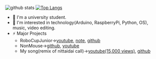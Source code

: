 <!--
### Hi there 👋
- 🔭 I’m currently working on ...
- 🌱 I’m currently learning ...
- 👯 I’m looking to collaborate on ...
- 🤔 I’m looking for help with ...
- 💬 Ask me about ...
- 📫 How to reach me: ...
- 😄 Pronouns: ...
- ⚡ Fun fact: ...
-->

![github stats](https://github-readme-stats.vercel.app/api?username=takeyamayuki)
[![Top Langs](https://github-readme-stats.vercel.app/api/top-langs/?username=takeyamayuki)](https://github.com/anuraghazra/github-readme-stats)  

* 🔭 I'm a university student. 
* 🌱 I'm interested in technology(Arduino, RaspberryPi, Python, OS), music, video editing.  
* ⚡ Major Projects
  * RoboCupJunior→[youtube](https://www.youtube.com/playlist?list=PLkEBRGnKNUILFJv4zKvQkQi69NoT-_FYg), [note](https://note.com/spinach_egg/n/n5938fe6f424b), [github](https://github.com/takeyamayuki/RCJ_Japan_Soccer2017_PCB)  
  * NonMouse→[github](https://github.com/takeyamayuki/NonMouse2), [youtube](https://youtu.be/ufvOJUTCF8M)  
  * My song(remix of nittaidai call)→[youtube(15,000 views)](https://www.youtube.com/watch?v=4RMUM_g9-A8), [github](https://github.com/takeyamayuki/NittaidaiEDM_logicproX)

